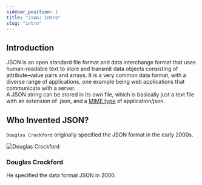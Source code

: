 ```yaml
---
sidebar_position: 1
title: "Json: Intro"
slug: "intro"
---
```


## Introduction

JSON is an open standard file format and data interchange format that uses human-readable text to store and transmit data objects consisting of attribute–value pairs and arrays. It is a very common data format, with a diverse range of applications, one example being web applications that communicate with a server.<br/>
A JSON string can be stored in its own file, which is basically just a text file with an extension of .json, and a [MIME type](/docs/content-type-mime) of application/json.

## Who Invented JSON?

`Douglas Crockford` originally specified the JSON format in the early 2000s.

<div className="containerdouglas">
<img className="imgdouglas" src="/img/Douglas_Crockford.jpg" alt="Douglas Crockford" />
  <div className="overlaydouglas">
  <div className="textdouglas">
    <h3 className="text-lg font-bold">Douglas Crockford</h3>
    <p className="text-sm text-gray-500 m-2">He specified the data format JSON in 2000.</p>
  </div>
  </div>
</div>
